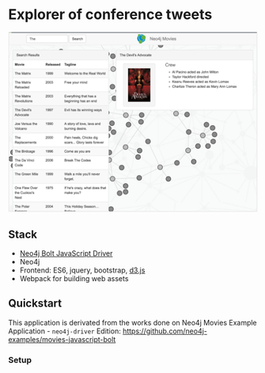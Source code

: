 # Explorer of conference tweets

![image of application](./img/demo.png)

## Stack

* [Neo4j Bolt JavaScript Driver](https://github.com/neo4j/neo4j-javascript-driver)
* Neo4j
* Frontend: ES6, jquery, bootstrap, [d3.js](http://d3js.org/)
* Webpack for building web assets

## Quickstart

This application is derivated from the works done on Neo4j Movies Example Application - `neo4j-driver` Edition: https://github.com/neo4j-examples/movies-javascript-bolt

### Setup

